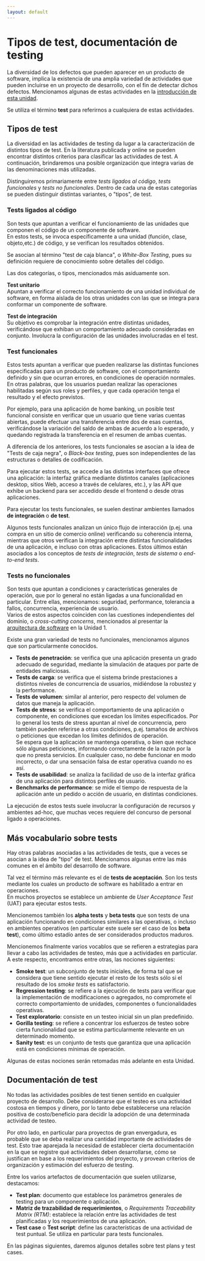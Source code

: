 ```yaml
---
layout: default
---
```


# Tipos de test, documentación de testing
La diversidad de los defectos que pueden aparecer en un producto de software, implica la existencia de una amplia variedad de actividades que pueden incluirse en un proyecto de desarrollo, con el fin de detectar dichos defectos.
Mencionamos algunas de estas actividades en la [introducción de esta unidad](../testing-panorama).

Se utiliza el término **test** para referirnos a cualquiera de estas actividades.

## Tipos de test
La diversidad en las actividades de testing da lugar a la caracterización de distintos tipos de test. En la literatura publicada y online se pueden encontrar distintos criterios para clasificar las actividades de test. A continuación, brindaremos una posible organización que integra varias de las denominaciones más utilizadas.

Distinguiremos primariamente entre _tests ligados al código_, _tests funcionales_ y _tests no funcionales_. 
Dentro de cada una de estas categorías se pueden distinguir distintas variantes, o "tipos", de test.


### Tests ligados al código
Son tests que apuntan a verificar el funcionamiento de las unidades que componen el código de un componente de software.  
En estos tests, se invoca específicamente a una unidad (función, clase, objeto,etc.) de código, y se verifican los resultados obtenidos.  

Se asocian al término "test de caja blanca", o _White-Box Testing_, pues su definición requiere de conocimiento sobre detalles del código.

Las dos categorías, o tipos, mencionados más asiduamente son.

**Test unitario**  
Apuntan a verificar el correcto funcionamiento de una unidad individual de software, en forma aislada de los otras unidades con las que se integra para conformar un componente de software.

**Test de integración**  
Su objetivo es comprobar la integración entre distintas unidades, verificándose que exhiban un comportamiento adecuado consideradas en conjunto. Involucra la configuración de las unidades involucradas en el test.


### Test funcionales
Estos tests apuntan a verificar que pueden realizarse las distintas funciones especificadas para un producto de software, con el comportamiento definido y sin que ocurran errores, en condiciones de operación normales.  
En otras palabras, que los usuarios puedan realizar las operaciones habilitadas según sus roles y perfiles, y que cada operación tenga el resultado y el efecto previstos.

Por ejemplo, para una aplicación de home banking, un posible test funcional consiste en verificar que un usuario que tiene varias cuentas abiertas, puede efectuar una transferencia entre dos de esas cuentas, verificándose la variación del saldo de ambas de acuerdo a lo esperado, y quedando registrada la transferencia en el resumen de ambas cuentas.

A diferencia de los anteriores, los tests funcionales se asocian a la idea de "Tests de caja negra", o _Black-box testing_, pues son independientes de las estructuras o detalles de codificación.

Para ejecutar estos tests, se accede a las distintas interfaces que ofrece una aplicación: la interfaz gráfica mediante distintos canales (aplicaciones desktop, sitios Web, acceso a través de celulares, etc.), y las API que exhibe un backend para ser accedido desde el frontend o desde otras aplicaciones.

Para ejecutar los tests funcionales, se suelen destinar ambientes llamados **de integración** o **de test**.

Algunos tests funcionales analizan un único flujo de interacción (p.ej. una compra en un sitio de comercio online) verificando su coherencia interna, mientras que otros verifican la integración entre distintas funcionalidades de una aplicación, e incluso con otras aplicaciones. Estos últimos están asociados a los conceptos de _tests de integración_, _tests de sistema_ o _end-to-end tests_.


### Tests no funcionales
Son tests que apuntan a condiciones y características generales de operación, que por lo general no están ligadas a una funcionalidad en particular.
Entre ellas, mencionamos: seguridad, performance, tolerancia a fallos, concurrencia, experiencia de usuario.  
Varios de estos aspectos coinciden con las cuestiones independientes del dominio, o _cross-cutting concerns_, mencionados al presentar la [arquitectura de software](../programacion-a-desarrollo/arquitectura-de-software) en la Unidad 1.

Existe una gran variedad de tests no funcionales, mencionamos algunos que son particularmente conocidos.
- **Tests de penetración**: se verifica que una aplicación presenta un grado adecuado de seguridad, mediante la simulación de ataques por parte de entidades maliciosas.
- **Tests de carga**: se verifica que el sistema brinde prestaciones a distintos niveles de concurrencia de usuarios, midiéndose la robustez y la performance.
- **Tests de volumen**: similar al anterior, pero respecto del volumen de datos que maneja la aplicación.
- **Tests de stress**: se verifica el comportamiento de una aplicación o componente, en condiciones que excedan los límites especificados. Por lo general los tests de stress apuntan al nivel de concurrencia, pero también pueden referirse a otras condiciones, p.ej. tamaños de archivos o peticiones que excedan los límites definidos de operación.  
Se espera que la aplicación se mantenga operativa, o bien que rechace sólo algunas peticiones, informando correctamente de la razón por la que no presta servicios. En cualquier caso, no debe funcionar en modo incorrecto, o dar una sensación falsa de estar operativa cuando no es así.
- **Tests de usabilidad**: se analiza la facilidad de uso de la interfaz gráfica de una aplicación para distintos perfiles de usuario.
- **Benchmarks de performance**: se mide el tiempo de respuesta de la aplicación ante un pedido o acción de usuario, en distintas condiciones.

La ejecución de estos tests suele involucrar la configuración de recursos y ambientes ad-hoc, que muchas veces requiere del concurso de personal ligado a operaciones.


## Más vocabulario sobre tests
Hay otras palabras asociadas a las actividades de tests, que a veces se asocian a la idea de "tipo" de test. Mencionamos algunas entre las más comunes en el ámbito del desarrollo de software.

Tal vez el término más relevante es el de **tests de aceptación**. Son los tests mediante los cuales un producto de software es habilitado a entrar en operaciones.  
En muchos proyectos se establece un ambiente de _User Acceptance Test_ (UAT) para ejecutar estos tests.

Mencionemos también los **alpha tests** y **beta tests** que son tests de una aplicación funcionando en condiciones similares a las operativas, o incluso en ambientes operativos (en particular este suele ser el caso de los **beta test**), como último estadío antes de ser considerados productos maduros.

Mencionemos finalmente varios vocablos que se refieren a estrategias para llevar a cabo las actividades de testeo, más que a actividades en particular. A este respecto, encontramos entre otras, las nociones siguientes:
- **Smoke test**: un subconjunto de tests iniciales, de forma tal que se considera que tiene sentido ejecutar el resto de los tests sólo si el resultado de los _smoke tests_ es satisfactorio.
- **Regression testing**: se refiere a la ejecución de tests para verificar que la implementación de modificaciones o agregados, no compromete el correcto comportamiento de unidades, componentes o funcionalidades operativas.
- **Test exploratorio**: consiste en un testeo inicial sin un plan predefinido.
- **Gorilla testing**: se refiere a concentrar los esfuerzos de testeo sobre cierta funcionalidad que se estima particularmente relevante en un determinado momento.
- **Sanity test**: es un conjunto de tests que garantiza que una aplicación está en condiciones mínimas de operación. 

Algunas de estas nociones serán retomadas más adelante en esta Unidad.


## Documentación de test
No todas las actividades posibles de test tienen sentido en cualquier proyecto de desarrollo. Debe considerarse que el testeo es una actividad costosa en tiempos y dinero, por lo tanto debe establecerse una relación positiva de costo/beneficio para decidir la adopción de una determinada actividad de testeo.

Por otro lado, en particular para proyectos de gran envergadura, es probable que se deba realizar una cantidad importante de actividades de test. 
Esto trae aparejada la necesidad de establecer cierta documentación en la que se registre qué actividades deben desarrollarse, cómo se justifican en base a los requerimientos del proyecto, y provean criterios de organización y estimación del esfuerzo de testing.

Entre los varios artefactos de documentación que suelen utilizarse, destacamos:
- **Test plan**: documento que establece los parámetros generales de testing para un componente o aplicación.
- **Matriz de trazabilidad de requerimientos**, o _Requirements Traceability Matrix (RTM)_: establece la relación entre las actividades de test planificadas y los requerimientos de una aplicación.
- **Test case** o **Test script**: define las características de una actividad de test puntual. Se utiliza en particular para tests funcionales.

En las páginas siguientes, daremos algunos detalles sobre test plans y test cases.
